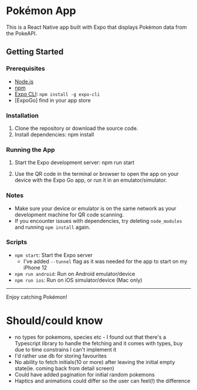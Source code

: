# Pokémon App
This is a React Native app built with Expo that displays Pokémon data from the PokeAPI.

## Getting Started

### Prerequisites
- [Node.js](https://nodejs.org/)
- [npm](https://www.npmjs.com/)
- [Expo CLI](https://docs.expo.dev/get-started/installation/): `npm install -g expo-cli`
- [ExpoGo] find in your app store

### Installation
1. Clone the repository or download the source code.
2. Install dependencies:
   npm install

### Running the App
1. Start the Expo development server:
   npm run start
   
2. Use the QR code in the terminal or browser to open the app on your device with the Expo Go app, or run it in an emulator/simulator.

### Notes
- Make sure your device or emulator is on the same network as your development machine for QR code scanning.
- If you encounter issues with dependencies, try deleting `node_modules` and running `npm install` again.

### Scripts
- `npm start`: Start the Expo server
    - I've added `--tunnel` flag as it was needed for the app to start on my iPhone 12
- `npm run android`: Run on Android emulator/device
- `npm run ios`: Run on iOS simulator/device (Mac only)

---

Enjoy catching Pokémon!


# Should/could know
- no types for pokemons, species etc - I found out that there's a Typescript library to handle the fetching and it comes with types, buy due to time constrains I can't implement it
- I'd rather use db for storing favourites
- No ability to fetch initials(10 or more) after leaving the initial empty state(ie. coming back from detail screen)
- Could have added pagination for initial random pokemons
- Haptics and animations could differ so the user can feel(!) the difference